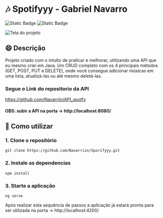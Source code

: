 # :notes: Spotifyyy - Gabriel Navarro
![Static Badge](https://img.shields.io/badge/TypeScript-green)
![Static Badge](https://img.shields.io/badge/Angular-green)

![Tela do projeto](https://github.com/Navarriin/Sporifyyy/assets/139160874/9358cfdf-3b72-4a61-95db-669c9358d764)

## :smile: Descrição
Projeto criado com o intuito de praticar e melhorar, utilizando uma API que eu mesmo criei em Java. Um CRUD completo com os 4 principais métodos (GET, POST, PUT e DELETE), onde você consegue adicionar músicas em uma lista, atualizá-las ou até mesmo deletá-las.

### Segue o Link do repositorio da API    
https://github.com/Navarriin/API_spotfy   

#### OBS: subir a API na porta -> http://localhost:8080/

## :pushpin: Como utilizar 
### 1. Clone o repositório
```
git clone https://github.com/Navarriin/Sporifyyy.git 
```
### 2. Instale as dependencias
```
npm install
```

### 3. Starte a aplicação
```
ng serve
```

Após realizar esta sequência de passos a aplicação já estará pronta para ser utilizada na porta -> http://localhost:4200/
